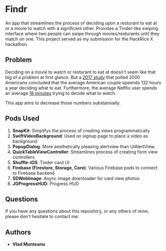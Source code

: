 # Findr 

An app that streamlines the process of deciding upon a resturant to eat at or a movie to watch with a significant other. Provides a Tinder-like swiping interface where two people can swipe through movies/resturants until they match on one. This project served as my submission for the HackRice X hackathon.

## Problem 
Deciding on a movie to watch or resturant to eat at doesn't seem like that big of a problem at first glance. But a [2017 study](https://nypost.com/2017/11/17/american-couples-spend-5-5-days-a-year-deciding-what-to-eat/) that polled 2000 Americans concluded that the average American couple speends 132 hours a year deciding what to eat. Furthermore, the average Netflix user spends an average [18 minutes](https://www.indiewire.com/2016/07/netflix-decide-watch-studies-1201708634/) trying to decide what to watch. 

This app aims to decrease those numbers substansially. 

## Pods Used
1. **SnapKit**: Simplifys the process of creating views programmatically
2. **SwiftVideoBackground**: Used on signup page to place a video as background 
3. **PopupDialog**: More aesthetically pleasing alertview than UIAlertView. 
4. **QuickTableViewController**: Streamlines process of creating form view controllers 
5. **Shuffle-iOS**: Tinder card UI 
6. **Firebase (Firestore, Storage, Core)**: Various Firebase pods to connect to Firebase backend 
7. **SDWebImage**: Async image downloader for card view photos 
8. **JGProgressHUD**: Progress HUD 

## Questions
If you have any questions about this repository, or any others of mine, please
don't hesitate to contact me.


## Authors

* **Vlad Munteanu**